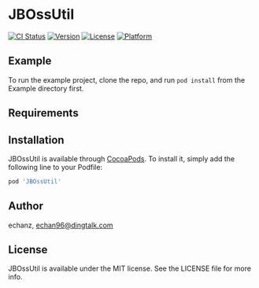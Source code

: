 # JBOssUtil

[![CI Status](https://img.shields.io/travis/echanz/JBOssUtil.svg?style=flat)](https://travis-ci.org/echanz/JBOssUtil)
[![Version](https://img.shields.io/cocoapods/v/JBOssUtil.svg?style=flat)](https://cocoapods.org/pods/JBOssUtil)
[![License](https://img.shields.io/cocoapods/l/JBOssUtil.svg?style=flat)](https://cocoapods.org/pods/JBOssUtil)
[![Platform](https://img.shields.io/cocoapods/p/JBOssUtil.svg?style=flat)](https://cocoapods.org/pods/JBOssUtil)

## Example

To run the example project, clone the repo, and run `pod install` from the Example directory first.

## Requirements

## Installation

JBOssUtil is available through [CocoaPods](https://cocoapods.org). To install
it, simply add the following line to your Podfile:

```ruby
pod 'JBOssUtil'
```

## Author

echanz, echan96@dingtalk.com

## License

JBOssUtil is available under the MIT license. See the LICENSE file for more info.
